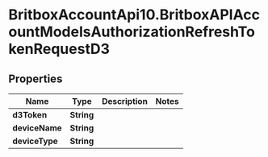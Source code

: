 # BritboxAccountApi10.BritboxAPIAccountModelsAuthorizationRefreshTokenRequestD3

## Properties
Name | Type | Description | Notes
------------ | ------------- | ------------- | -------------
**d3Token** | **String** |  | 
**deviceName** | **String** |  | 
**deviceType** | **String** |  | 


